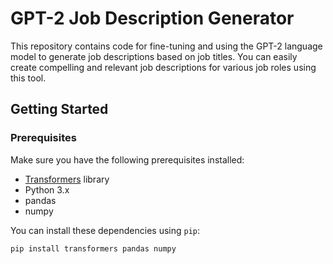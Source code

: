 
# GPT-2 Job Description Generator

This repository contains code for fine-tuning and using the GPT-2 language model to generate job descriptions based on job titles. You can easily create compelling and relevant job descriptions for various job roles using this tool.

## Getting Started

### Prerequisites

Make sure you have the following prerequisites installed:

- [Transformers](https://github.com/huggingface/transformers) library
- Python 3.x
- pandas
- numpy

You can install these dependencies using `pip`:

```bash
pip install transformers pandas numpy
